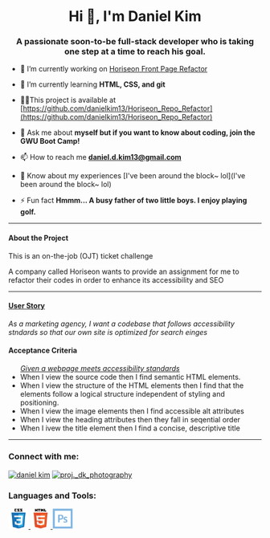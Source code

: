 <h1 align="center">Hi 👋, I'm Daniel Kim</h1>
<h3 align="center">A passionate soon-to-be full-stack developer who is taking one step at a time to reach his goal.</h3>

- 🔭 I’m currently working on [Horiseon Front Page Refactor](https://danielkim13.github.io/Horiseon_Repo_Refactor/)

- 🌱 I’m currently learning **HTML, CSS, and git**

- 👨‍💻This project is available at [https://github.com/danielkim13/Horiseon_Repo_Refactor](https://github.com/danielkim13/Horiseon_Repo_Refactor)

- 💬 Ask me about **myself but if you want to know about coding, join the GWU Boot Camp!**

- 📫 How to reach me **daniel.d.kim13@gmail.com**

- 📄 Know about my experiences [I've been around the block~ lol](I've been around the block~ lol)

- ⚡ Fun fact **Hmmm... A busy father of two little boys. I enjoy playing golf.**

<hr />

<h4><b>About the Project</b></h4>

<p>This is an on-the-job (OJT) ticket challenge</p>

<p>A company called Horiseon wants to provide an assignment for me to refactor their codes in order to enhance its accessibility and SEO</p>

<hr />

<h4><u>User Story</u></h4>

<p><em>As a marketing agency, I want a codebase that follows accessibility stndards so that our own site is optimized for search einges</em></p>

<h4><strong>Acceptance Criteria</strong></h4>

<ul><em><u>Given a webpage meets accessibility standards</u></em>
    <li>When I view the source code then I find semantic HTML elements.</li>
    <li>When I view the structure of the HTML elements then I find that the elements follow a logical structure independent of styling and positioning.</li>
    <li>When I view the image elements then I find accessible alt attributes</li>
    <li>When I view the heading attributes then they fall in seqential order</li>
    <li>When I ivew the title element then I find a concise, descriptive title</li>
</ul>

<hr />

<h3 align="left">Connect with me:</h3>
<p align="left">
<a href="https://www.facebook.com/danny.kim.73113528/" target="blank"><img align="center" src="https://raw.githubusercontent.com/rahuldkjain/github-profile-readme-generator/master/src/images/icons/Social/facebook.svg" alt="daniel kim" height="30" width="40" /></a>
<a href="https://instagram.com/proj._dk_photography" target="blank"><img align="center" src="https://raw.githubusercontent.com/rahuldkjain/github-profile-readme-generator/master/src/images/icons/Social/instagram.svg" alt="proj._dk_photography" height="30" width="40" /></a>
</p>

<h3 align="left">Languages and Tools:</h3>
<p align="left"> <a href="https://www.w3schools.com/css/" target="_blank" rel="noreferrer"> <img src="https://raw.githubusercontent.com/devicons/devicon/master/icons/css3/css3-original-wordmark.svg" alt="css3" width="40" height="40"/> </a> <a href="https://www.w3.org/html/" target="_blank" rel="noreferrer"> <img src="https://raw.githubusercontent.com/devicons/devicon/master/icons/html5/html5-original-wordmark.svg" alt="html5" width="40" height="40"/> </a> <a href="https://www.photoshop.com/en" target="_blank" rel="noreferrer"> <img src="https://raw.githubusercontent.com/devicons/devicon/master/icons/photoshop/photoshop-line.svg" alt="photoshop" width="40" height="40"/> </a> </p>
